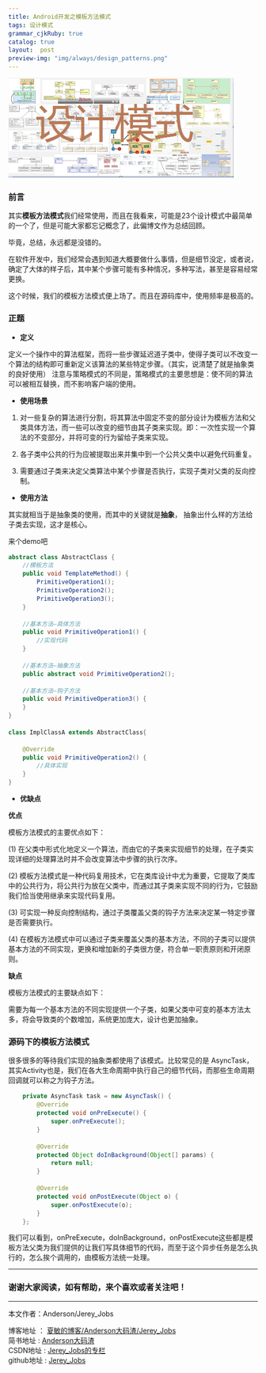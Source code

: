 ```yaml
---
title: Android开发之模板方法模式
tags: 设计模式
grammar_cjkRuby: true
catalog: true
layout:  post
preview-img: "img/always/design_patterns.png"
---
```


![设计模式][1]

### 前言

其实**模板方法模式**我们经常使用，而且在我看来，可能是23个设计模式中最简单的一个了，但是可能大家都忘记概念了，此偏博文作为总结回顾。<br>

毕竟，总结，永远都是没错的。

在软件开发中，我们经常会遇到知道大概要做什么事情，但是细节没定，或者说，确定了大体的样子后，其中某个步骤可能有多种情况，多种写法，甚至是容易经常更换。

这个时候，我们的模板方法模式便上场了。而且在源码库中，使用频率是极高的。

### 正题

 - **定义**

 定义一个操作中的算法框架，而将一些步骤延迟道子类中，使得子类可以不改变一个算法的结构即可重新定义该算法的某些特定步骤。（其实，说清楚了就是抽象类的良好使用）
注意与策略模式的不同是，策略模式的主要思想是：使不同的算法可以被相互替换，而不影响客户端的使用。

 - **使用场景**

  1. 对一些复杂的算法进行分割，将其算法中固定不变的部分设计为模板方法和父类具体方法，而一些可以改变的细节由其子类来实现。即：一次性实现一个算法的不变部分，并将可变的行为留给子类来实现。

  2. 各子类中公共的行为应被提取出来并集中到一个公共父类中以避免代码重复。

  3. 需要通过子类来决定父类算法中某个步骤是否执行，实现子类对父类的反向控制。


 - **使用方法**

其实就相当于是抽象类的使用，而其中的关键就是**抽象**， 抽象出什么样的方法给子类去实现，这才是核心。

来个demo吧

``` java
abstract class AbstractClass {
    //模板方法
    public void TemplateMethod() {
        PrimitiveOperation1();
        PrimitiveOperation2();
        PrimitiveOperation3();
    }

    //基本方法—具体方法
    public void PrimitiveOperation1() {
        //实现代码
    }

    //基本方法—抽象方法
    public abstract void PrimitiveOperation2();

    //基本方法—钩子方法
    public void PrimitiveOperation3() {
    }
}

class ImplClassA extends AbstractClass{

    @Override
    public void PrimitiveOperation2() {
        //具体实现
    }
}

```


 - **优缺点**

**优点**

模板方法模式的主要优点如下：

(1) 在父类中形式化地定义一个算法，而由它的子类来实现细节的处理，在子类实现详细的处理算法时并不会改变算法中步骤的执行次序。

(2) 模板方法模式是一种代码复用技术，它在类库设计中尤为重要，它提取了类库中的公共行为，将公共行为放在父类中，而通过其子类来实现不同的行为，它鼓励我们恰当使用继承来实现代码复用。

(3) 可实现一种反向控制结构，通过子类覆盖父类的钩子方法来决定某一特定步骤是否需要执行。

(4) 在模板方法模式中可以通过子类来覆盖父类的基本方法，不同的子类可以提供基本方法的不同实现，更换和增加新的子类很方便，符合单一职责原则和开闭原则。

**缺点**

模板方法模式的主要缺点如下：

需要为每一个基本方法的不同实现提供一个子类，如果父类中可变的基本方法太多，将会导致类的个数增加，系统更加庞大，设计也更加抽象。

### 源码下的模板方法模式

很多很多的等待我们实现的抽象类都使用了该模式。比较常见的是 AsyncTask，其实Activity也是，我们在各大生命周期中执行自己的细节代码，而那些生命周期回调就可以称之为钩子方法。

``` java
    private AsyncTask task = new AsyncTask() {
        @Override
        protected void onPreExecute() {
            super.onPreExecute();
        }

        @Override
        protected Object doInBackground(Object[] params) {
            return null;
        }

        @Override
        protected void onPostExecute(Object o) {
            super.onPostExecute(o);
        }
    };

```

我们可以看到，onPreExecute，doInBackground，onPostExecute这些都是模板方法父类为我们提供的让我们写具体细节的代码，而至于这个异步任务是怎么执行的，怎么挨个调用的，由模板方法统一处理。



 ----------
### 谢谢大家阅读，如有帮助，来个喜欢或者关注吧！

 ----------
 本文作者：Anderson/Jerey_Jobs

 博客地址   ： [夏敏的博客/Anderson大码渣/Jerey_Jobs][2] <br>
 简书地址   :  [Anderson大码渣][3] <br>
 CSDN地址   :  [Jerey_Jobs的专栏][4] <br>
 github地址 :  [Jerey_Jobs][5]



  [1]: /img/always/design_patterns.png
  [2]: http://jerey.cn/
  [3]: http://www.jianshu.com/users/016a5ba708a0/latest_articles
  [4]: http://blog.csdn.net/jerey_jobs
  [5]: https://github.com/Jerey-Jobs
